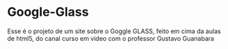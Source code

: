 # Google-Glass 
Esse é o projeto de um site sobre o Goggle GLASS, feito em cima da aulas de html5, do canal curso em video com o professor Gustavo Guanabara
